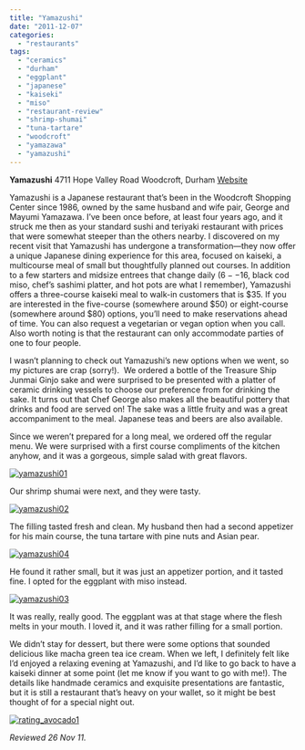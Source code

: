 ```yaml
---
title: "Yamazushi"
date: "2011-12-07"
categories:
  - "restaurants"
tags:
  - "ceramics"
  - "durham"
  - "eggplant"
  - "japanese"
  - "kaiseki"
  - "miso"
  - "restaurant-review"
  - "shrimp-shumai"
  - "tuna-tartare"
  - "woodcroft"
  - "yamazawa"
  - "yamazushi"
---
```


**Yamazushi** 4711 Hope Valley Road Woodcroft, Durham [Website](http://www.yamazushirestaurant.com/#!)

Yamazushi is a Japanese restaurant that’s been in the Woodcroft Shopping Center since 1986, owned by the same husband and wife pair, George and Mayumi Yamazawa. I’ve been once before, at least four years ago, and it struck me then as your standard sushi and teriyaki restaurant with prices that were somewhat steeper than the others nearby. I discovered on my recent visit that Yamazushi has undergone a transformation—they now offer a unique Japanese dining experience for this area, focused on kaiseki, a multicourse meal of small but thoughtfully planned out courses. In addition to a few starters and midsize entrees that change daily ($6--$16, black cod miso, chef’s sashimi platter, and hot pots are what I remember), Yamazushi offers a three-course kaiseki meal to walk-in customers that is $35. If you are interested in the five-course (somewhere around $50) or eight-course (somewhere around $80) options, you’ll need to make reservations ahead of time. You can also request a vegetarian or vegan option when you call. Also worth noting is that the restaurant can only accommodate parties of one to four people.

I wasn’t planning to check out Yamazushi’s new options when we went, so my pictures are crap (sorry!).  We ordered a bottle of the Treasure Ship Junmai Ginjo sake and were surprised to be presented with a platter of ceramic drinking vessels to choose our preference from for drinking the sake. It turns out that Chef George also makes all the beautiful pottery that drinks and food are served on! The sake was a little fruity and was a great accompaniment to the meal. Japanese teas and beers are also available.

Since we weren’t prepared for a long meal, we ordered off the regular menu. We were surprised with a first course compliments of the kitchen anyhow, and it was a gorgeous, simple salad with great flavors.

[![](http://s3.amazonaws.com/thegourmez-wpmedia/2011/12/yamazushi01.jpg "yamazushi01")](http://s3.amazonaws.com/thegourmez-wpmedia/2011/12/yamazushi01.jpg)

Our shrimp shumai were next, and they were tasty.

[![](http://s3.amazonaws.com/thegourmez-wpmedia/2011/12/yamazushi02.jpg "yamazushi02")](http://s3.amazonaws.com/thegourmez-wpmedia/2011/12/yamazushi02.jpg)

The filling tasted fresh and clean. My husband then had a second appetizer for his main course, the tuna tartare with pine nuts and Asian pear.

[![](http://s3.amazonaws.com/thegourmez-wpmedia/2011/12/yamazushi04.jpg "yamazushi04")](http://s3.amazonaws.com/thegourmez-wpmedia/2011/12/yamazushi04.jpg)

He found it rather small, but it was just an appetizer portion, and it tasted fine. I opted for the eggplant with miso instead.

[![](http://s3.amazonaws.com/thegourmez-wpmedia/2011/12/yamazushi03.jpg "yamazushi03")](http://s3.amazonaws.com/thegourmez-wpmedia/2011/12/yamazushi03.jpg)

It was really, really good. The eggplant was at that stage where the flesh melts in your mouth. I loved it, and it was rather filling for a small portion.

We didn’t stay for dessert, but there were some options that sounded delicious like macha green tea ice cream. When we left, I definitely felt like I’d enjoyed a relaxing evening at Yamazushi, and I’d like to go back to have a kaiseki dinner at some point (let me know if you want to go with me!). The details like handmade ceramics and exquisite presentations are fantastic, but it is still a restaurant that’s heavy on your wallet, so it might be best thought of for a special night out.

[![](http://s3.amazonaws.com/thegourmez-wpmedia/2009/02/rating_avocado1.gif "rating_avocado1")](http://s3.amazonaws.com/thegourmez-wpmedia/2009/02/rating_avocado1.gif)

_Reviewed 26 Nov 11._
